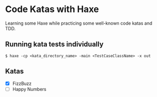 # Code Katas with Haxe

Learning some Haxe while practicing some well-known code katas and TDD.


## Running kata tests individually

```console
$ haxe -cp <kata_directory_name> -main <TestCaseClassName> -x out
```

## Katas

* [x]  FizzBuzz
* [ ]  Happy Numbers

